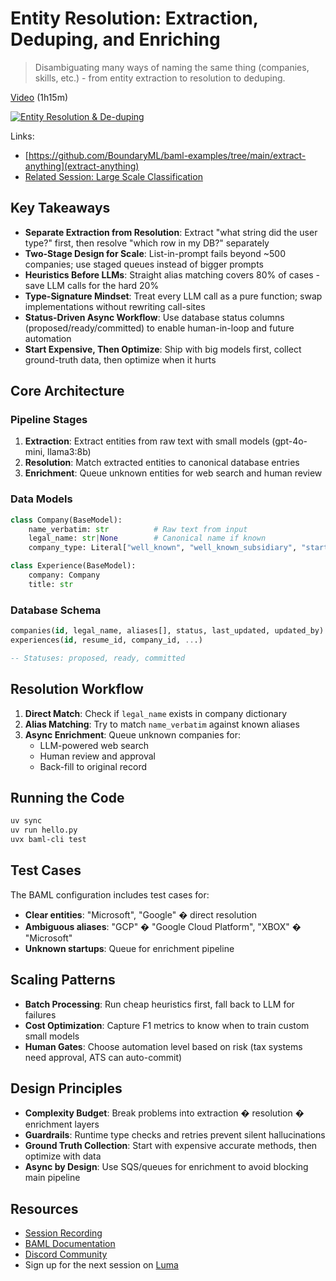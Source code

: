 # Entity Resolution: Extraction, Deduping, and Enriching

> Disambiguating many ways of naming the same thing (companies, skills, etc.) - from entity extraction to resolution to deduping.

[Video](https://youtu.be/niR896pQWOQ) (1h15m)

[![Entity Resolution & De-duping](https://img.youtube.com/vi/niR896pQWOQ/0.jpg)](https://www.youtube.com/watch?v=niR896pQWOQ)

Links:

- [https://github.com/BoundaryML/baml-examples/tree/main/extract-anything](extract-anything)
- [Related Session: Large Scale Classification](../2025-03-31-large-scale-classification/)

## Key Takeaways

- **Separate Extraction from Resolution**: Extract "what string did the user type?" first, then resolve "which row in my DB?" separately
- **Two-Stage Design for Scale**: List-in-prompt fails beyond ~500 companies; use staged queues instead of bigger prompts
- **Heuristics Before LLMs**: Straight alias matching covers 80% of cases - save LLM calls for the hard 20%
- **Type-Signature Mindset**: Treat every LLM call as a pure function; swap implementations without rewriting call-sites
- **Status-Driven Async Workflow**: Use database status columns (proposed/ready/committed) to enable human-in-loop and future automation
- **Start Expensive, Then Optimize**: Ship with big models first, collect ground-truth data, then optimize when it hurts

## Core Architecture

### Pipeline Stages
1. **Extraction**: Extract entities from raw text with small models (gpt-4o-mini, llama3:8b)
2. **Resolution**: Match extracted entities to canonical database entries
3. **Enrichment**: Queue unknown entities for web search and human review

### Data Models
```python
class Company(BaseModel):
    name_verbatim: str          # Raw text from input
    legal_name: str|None        # Canonical name if known
    company_type: Literal["well_known", "well_known_subsidiary", "startup"]

class Experience(BaseModel):
    company: Company
    title: str
```

### Database Schema
```sql
companies(id, legal_name, aliases[], status, last_updated, updated_by)
experiences(id, resume_id, company_id, ...)

-- Statuses: proposed, ready, committed
```

## Resolution Workflow

1. **Direct Match**: Check if `legal_name` exists in company dictionary
2. **Alias Matching**: Try to match `name_verbatim` against known aliases
3. **Async Enrichment**: Queue unknown companies for:
   - LLM-powered web search
   - Human review and approval
   - Back-fill to original record

## Running the Code

```bash
uv sync
uv run hello.py
uvx baml-cli test
```

## Test Cases

The BAML configuration includes test cases for:
- **Clear entities**: "Microsoft", "Google" � direct resolution
- **Ambiguous aliases**: "GCP" � "Google Cloud Platform", "XBOX" � "Microsoft"
- **Unknown startups**: Queue for enrichment pipeline

## Scaling Patterns

- **Batch Processing**: Run cheap heuristics first, fall back to LLM for failures
- **Cost Optimization**: Capture F1 metrics to know when to train custom small models  
- **Human Gates**: Choose automation level based on risk (tax systems need approval, ATS can auto-commit)

## Design Principles

- **Complexity Budget**: Break problems into extraction � resolution � enrichment layers
- **Guardrails**: Runtime type checks and retries prevent silent hallucinations  
- **Ground Truth Collection**: Start with expensive accurate methods, then optimize with data
- **Async by Design**: Use SQS/queues for enrichment to avoid blocking main pipeline

## Resources

- [Session Recording](https://youtu.be/niR896pQWOQ)
- [BAML Documentation](https://docs.boundaryml.com/)
- [Discord Community](https://www.boundaryml.com/discord)
- Sign up for the next session on [Luma](https://lu.ma/baml)